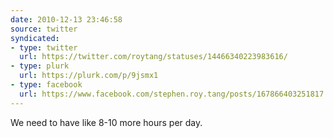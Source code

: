 ```yaml
---
date: 2010-12-13 23:46:58
source: twitter
syndicated:
- type: twitter
  url: https://twitter.com/roytang/statuses/14466340223983616/
- type: plurk
  url: https://plurk.com/p/9jsmx1
- type: facebook
  url: https://www.facebook.com/stephen.roy.tang/posts/167866403251817
---
```


We need to have like 8-10 more hours per day.